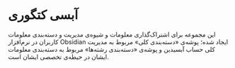 # آبسی کتگوری

این مجموعه برای اشتراک‌گذاری معلومات و شیوه‌ی مدیریت و دسته‌بندی معلومات کاربران در نرم‌افزار Obsidian ایجاد شده؛ پوشه‌ی «دسته‌بندی کلی» مربوط به مدیریت کلی حساب آبسیدین و پوشه‌ی «دسته‌بندی رشته‌ها» مربوط به دسته‌بندی معلومات ایشان در حیطه‌ی تخصصی ایشان است.

